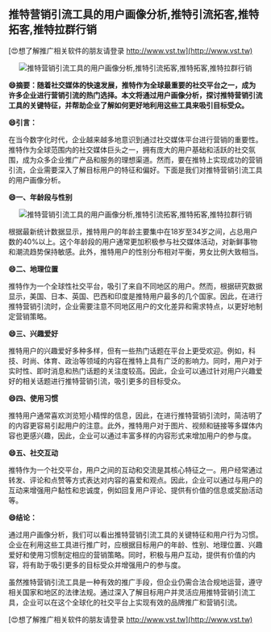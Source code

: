 ## **推特营销引流工具的用户画像分析,推特引流拓客,推特拓客,推特拉群行销**

[😍想了解推广相关软件的朋友请登录 http://www.vst.tw](http://www.vst.tw)

 <center><img src="https://vst.tw/MP4/tuiguang/png/1.png" alt="推特营销引流工具的用户画像分析,推特引流拓客,推特拓客,推特拉群行销"></center>

**😄摘要：随着社交媒体的快速发展，推特作为全球最重要的社交平台之一，成为许多企业进行营销引流的热门选择。本文将通过用户画像分析，探讨推特营销引流工具的关键特征，并帮助企业了解如何更好地利用这些工具来吸引目标受众。**

**😄引言：**

在当今数字化时代，企业越来越多地意识到通过社交媒体平台进行营销的重要性。推特作为全球范围内的社交媒体巨头之一，拥有庞大的用户基础和活跃的社交氛围，成为众多企业推广产品和服务的理想渠道。然而，要在推特上实现成功的营销引流，企业需要深入了解目标用户的特征和偏好。下面是我们对推特营销引流工具的用户画像分析。

**😄一、年龄段与性别**

 <center><img src="https://vst.tw/MP4/tuiguang/png/0.png" alt="推特营销引流工具的用户画像分析,推特引流拓客,推特拓客,推特拉群行销"></center>

根据最新统计数据显示，推特用户的年龄主要集中在18岁至34岁之间，占总用户数的40%以上。这个年龄段的用户通常更加积极参与社交媒体活动，对新鲜事物和潮流趋势保持敏感。此外，推特用户的性别分布相对平衡，男女比例大致相当。

**😄二、地理位置**

推特作为一个全球性社交平台，吸引了来自不同地区的用户。然而，根据研究数据显示，美国、日本、英国、巴西和印度是推特用户最多的几个国家。因此，在进行推特营销引流时，企业需要注意不同地区用户的文化差异和需求特点，以更好地制定营销策略。

**😄三、兴趣爱好**

推特用户的兴趣爱好多种多样，但有一些热门话题在平台上更受欢迎。例如，科技、时尚、体育、政治等领域的内容在推特上具有广泛的影响力。同时，用户对于实时性、即时消息和热门话题的关注度较高。因此，企业可以通过针对用户兴趣爱好的相关话题进行推特营销引流，吸引更多的目标受众。

**😄四、使用习惯**

推特用户通常喜欢浏览短小精悍的信息，因此，在进行推特营销引流时，简洁明了的内容更容易引起用户的注意。此外，推特用户对于图片、视频和链接等多媒体内容也更感兴趣，因此，企业可以通过丰富多样的内容形式来增加用户的参与度。

**😄五、社交互动**

推特作为一个社交平台，用户之间的互动和交流是其核心特征之一。用户经常通过转发、评论和点赞等方式表达对内容的喜爱和观点。因此，企业可以通过与用户的互动来增强用户黏性和忠诚度，例如回复用户评论、提供有价值的信息或奖励活动等。

**😄结论：**

通过用户画像分析，我们可以看出推特营销引流工具的关键特征和用户行为习惯。企业在利用这些工具进行推广时，应根据目标用户的年龄、性别、地理位置、兴趣爱好和使用习惯制定相应的营销策略。同时，积极与用户互动，提供有价值的内容，将有助于吸引更多的目标受众并增强用户的参与度。

虽然推特营销引流工具是一种有效的推广手段，但企业仍需合法合规地运营，遵守相关国家和地区的法律法规。通过深入了解目标用户并灵活应用推特营销引流工具，企业可以在这个全球化的社交平台上实现有效的品牌推广和营销引流。

[😍想了解推广相关软件的朋友请登录 http://www.vst.tw](http://www.vst.tw)



